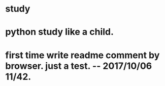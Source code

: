 # study
# python study like a child.
# first time write readme comment by browser. just a test. -- 2017/10/06 11/42.
